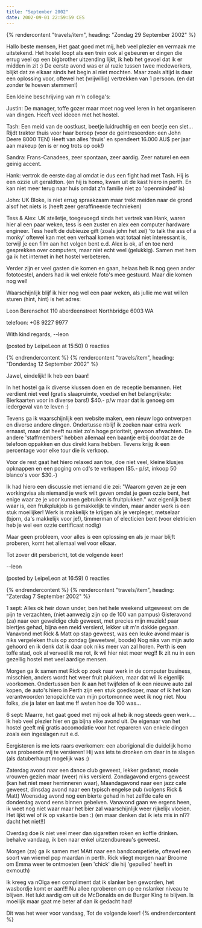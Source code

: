 ```yaml
---
title: "September 2002"
date: 2002-09-01 22:59:59 CES
---
```



{% rendercontent "travels/item", heading: "Zondag 29 September 2002" %}

Hallo beste mensen,
Het gaat goed met mij, heb veel plezier en vermaak me uitstekend.
Het hostel loopt als een trein ook al gebeuren er dingen die errug veel op een bigbrother uitzending lijkt, ik heb het gevoel dat ik er midden in zit :) De eerste avond was er al ruzie tussen twee medewerkers, blijkt dat ze elkaar sinds het begin al niet mochten. Maar zoals altijd is daar een oplossing voor, oftewel het (vrijwillig) vertrekken van 1 persoon. (en dat zonder te hoeven stemmen!)

Een kleine beschrijving van m'n collega's:

Justin:
De manager, toffe gozer maar moet nog veel leren in het organiseren van dingen. Heeft veel ideeen met het hostel.

Tash:
Een meid van de oostkust, beetje luidruchtig en een beetje een slet... Rijdt traktor thuis voor haar beroep (voor de geintreseerden: een John Deere 8000 TEN) Heeft van alles 'thuis' en spendeert 16.000 AU$ per jaar aan makeup (en is er nog trots op ook!)

Sandra:
Frans-Canadees, zeer spontaan, zeer aardig. Zeer naturel en een geinig accent.

Hank:
vertrok de eerste dag al omdat ie dus een fight had met Tash. Hij is een ozzie uit geraldton. (en hij is homo, kwam uit de kast hiero in perth. En kan niet meer terug naar huis omdat z'n familie niet zo 'openminded' is)

John:
UK Bloke, is niet errug spraakzaam maar trekt meiden naar de grond alsof het niets is (heeft zeer geraffineerde technieken)

Tess & Alex:
UK stelletje, toegevoegd sinds het vertrek van Hank, waren hier al een paar weken, tess is een zuster en alex een computer hardware engineer. Tess heeft de dubieuze gift (zoals john het zei) 'to talk the ass of a monky' oftewel kan met een verhaal komen wat totaal niet interessant is, terwijl je een film aan het volgen bent e.d. Alex is ok, af en toe nerd gesprekken over computers, maar niet echt veel (gelukkig). Samen met hem ga ik het internet in het hostel verbeteren.

Verder zijn er veel gasten die komen en gaan, helaas heb ik nog geen ander fototoestel, anders had ik wel enkele foto's mee gestuurd. Maar die komen nog wel!

Waarschijnlijk blijf ik hier nog wel een paar weken, als jullie me wat willen sturen (hint, hint) is het adres:

Leon Berenschot
110 aberdeenstreet
Northbridge 6003 WA

telefoon: +08 9227 9977

With kind regards,
--leon

(posted by LeipeLeon at 15:50) 0 reacties


{% endrendercontent %}
{% rendercontent "travels/item", heading: "Donderdag 12 September 2002" %}

Jawel, eindelijk!
Ik heb een baan!

In het hostel ga ik diverse klussen doen en de receptie bemannen. Het verdient niet veel (gratis slaapruimte, voedsel en het belangrijkste: Bierkaarten voor in diverse bars!) $40.- p/w maar dat is genoeg om iedergeval van te leven :)

Tevens ga ik waarschijnlijk een website maken, een nieuw logo ontwerpen en diverse andere dingen. Ondertusse nblijf ik zoeken naar extra werk ernaast, maar dat heeft nu niet zo'n hoge prioriteit, gewoon afwachten. De andere 'staffmembers' hebben allemaal een baantje erbij doordat ze de telefoon oppakken en dus direkt kans hebben. Tevens krijg ik een percentage voor elke tour die ik verkoop.

Voor de rest gaat het hiero relaxed aan toe, doe niet veel, kleine klusjes opknappen en een poging om cd's te verkopen ($5.- p/st, inkoop 50 blanco's voor $30.-)

Ik had hiero een discussie met iemand die zei: "Waarom geven ze je een workingvisa als niemand je werk wilt geven omdat je geen ozzie bent, het enige waar ze je voor kunnen gebruiken is fruitplukken." wat eigenlijk best waar is, een fruikplukjob is gemakkelijk te vinden, maar ander werk
is een stuk moeilijker! Werk is makkelijk te krijgen als je verpleger, metselaar (bjorn, da's makkelijk voor je!), timmerman of electicien bent (voor eletricien heb je wel een ozzie certificaat nodig)

Maar geen probleem, voor alles is een oplossing en als je maar blijft proberen, komt het allemaal wel voor elkaar.

Tot zover dit persbericht, tot de volgende keer!

--leon

(posted by LeipeLeon at 16:59) 0 reacties


{% endrendercontent %}
{% rendercontent "travels/item", heading: "Zaterdag 7 September 2002" %}

1 sept:
Alles ok heir down under, ben het hele weekend uitgeweest om de pijn te verzachten, (niet aanwezig zijn op de 100 van pampus) Gisteravond (za) naar een geweldige club geweest, met precies mijn muziek! paar biertjes gehad, bijna een meid versierd, lekker uit m'n dakkie gegaan. Vanavond met Rick & Matt op stap geweest, was een leuke avond maar is niks vergeleken thuis op zondag (jeweetwel, boode)
Nog niks van mijn auto gehoord en ik denk dat ik daar ook niks meer van zal horen. Perth is een toffe stad, ook al verveel ik me rot, ik wil hier niet meer weg!! Ik zit nu in een gezellig hostel met veel aardige mensen.

Morgen ga ik samen met Rick op zoek naar werk in de computer business, misschien, anders wordt het weer fruit plukken, maar dat wil ik eigenlijk voorkomen. Ondertussen ben ik aan het twijfelen of ik een nieuwe auto zal kopen, de auto's hiero in Perth zijn een stuk goedkoper, maar of ik het kan verantwoorden tenopzichte van mijn portomonnee weet ik nog niet.
Nou folks, zie ja later en laat me ff weten hoe de 100 was...

6 sept:
Maarre, het gaat goed met mij ook al heb ik nog steeds geen werk....
Ik heb veel plezier hier en ga bijna elke avond uit. De eigenaar van het
hostel geeft mij gratis accomodatie voor het repareren van enkele dingen
zoals een ingeslagen ruit e.d.

Eergisteren is me iets raars overkomen: een aborigional die duidelijk homo
was probeerde mij te versieren! Hij was iets te dronken om daar in te
slagen (als datuberhaupt mogelijk was :)

Zaterdag avond naar een dance club geweest, lekker gedanst, mooie vrouwen
gezien maar (weer) niks versierd. Zondagavond ergens geweest (kan het niet
meer herrinneren waar), Maandagavond naar een jazz cafe geweest, dinsdag
avond naar een typisch engelse pub (volgens Rick & Matt) Woensdag avond
nog een bierte gehad in het zelfde cafe en donderdag avond eens binnen
gebelven. Vanavond gaan we ergens heen, ik weet nog niet waar maar het
bier zal waarschijnlijk weer rijkelijk vloeien. Het lijkt wel of ik op
vakantie ben :) (en maar denken dat ik iets mis in nl?? dacht het niet!!)

Overdag doe ik niet veel meer dan sigaretten roken en koffie drinken.
behalve vandaag, ik ben naar enkel uitzendbureau's geweest.

Morgen (za) ga ik samen met MAtt naar een bandcompetietie, oftewel een
soort van vriemel pop maardan in perth. Rick vliegt morgen naar Broome om
Emma weer te ontmoeten (een 'chick' die hij 'gepulled' heeft in exmouth)

Ik kreeg va nOlga een compliment dat ik slanker ben geworden, het
wasbordje komt er aan!!! Nu allee nproberen om op ee nslanker niveau te
blijven. Het lukt aardig om uit de McDonalds en de Burger King te blijven.
Is moeilijk maar gaat me beter af dan ik gedacht had!

Dit was het weer voor vandaag, Tot de volgende keer!
{% endrendercontent %}
